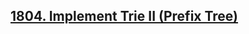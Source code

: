 ## [1804. Implement Trie II (Prefix Tree)](https://leetcode.com/problems/implement-trie-ii-prefix-tree)
